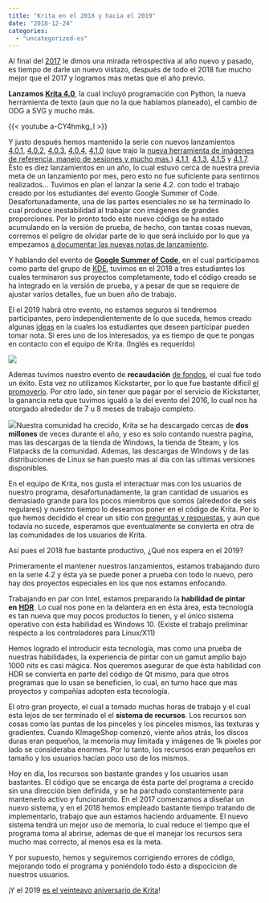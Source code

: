 ```yaml
---
title: "Krita en el 2018 y hacia el 2019"
date: "2018-12-24"
categories: 
  - "uncategorized-es"
---
```


Al final del [2017](https://krita.org/en/item/looking-back-looking-forward/) le dimos una mirada retrospectiva al año nuevo y pasado, es tiempo de darle un nuevo vistazo, después de todo el 2018 fue mucho mejor que el 2017 y logramos mas metas que el año previo.

**Lanzamos [Krita 4.0](https://krita.org/en/item/krita-4-0-0-released/)**, la cual incluyó programación con Python, la nueva herramienta de texto (aun que no la que habíamos planeado), el cambio de ODG a SVG y mucho más.

{{< youtube a-CY4hmkg_I >}}

Y justo después hemos mantenido la serie con nuevos lanzamientos [4.0.1](https://krita.org/en/item/krita-4-0-1-released/), [4.0.2](https://krita.org/en/item/krita-4-0-2-released/), [4.0.3](https://krita.org/en/item/krita-4-0-3-released/), [4.0.4](https://krita.org/en/item/krita-4-0-4-released/), [4.1.0](https://krita.org/en/item/krita-4-1-0-released/) (que trajo la [nueva herramienta de imágenes de referencia, manejo de sesiones y mucho mas.](https://krita.org/en/krita-4-1-release-notes/)) [4.1.1](https://krita.org/en/item/krita-4-1-1-released/), [4.1.3](https://krita.org/en/item/krita-4-1.3-released/), [4.1.5](https://krita.org/en/item/krita-4-1.5-released/) y [4.1.7](https://krita.org/en/item/krita-4-1.7-released/). Ésto es diez lanzamientos en un año, lo cual estuvo cerca de nuestra previa meta de un lanzamiento por mes, pero esto no fue suficiente para sentirnos realizados... Tuvimos en plan el lanzar la serie 4.2. con todo el trabajo creado por los estudiantes del evento Google Summer of Code. Desafortunadamente, una de las partes esenciales no se ha terminado lo cual produce inestabilidad al trabajar con imágenes de grandes proporciones. Por lo pronto todo este nuevo código se ha estado acumulando en la versión de prueba, de hecho, con tantas cosas nuevas, corremos el peligro de olvidar parte de lo que será incluido por lo que ya empezamos [a documentar las nuevas notas de lanzamiento](https://krita.org/en/krita-4-2-release-notes/).

Y hablando del evento de [**Google Summer of Code**](https://summerofcode.withgoogle.com/archive/), en el cual participamos como parte del grupo de [KDE](https://www.kde.org), tuvimos en el 2018 a tres estudiantes los cuales terminaron sus proyectos completamente, todo el código creado se ha integrado en la versión de prueba, y a pesar de que se requiere de ajustar varios detalles, fue un buen año de trabajo.

El el 2019 habrá otro evento, no estamos seguros si tendremos participantes, pero independientemente de lo que suceda, hemos creado algunas [ideas](https://community.kde.org/GSoC/2019/Ideas) en la cuales los estudiantes que deseen participar pueden tomar nota. Si eres uno de los interesados, ya es tiempo de que te pongas en contacto con el equipo de Krita. (Inglés es requerido)

[![](/images/posts/2018/2018-fundraiser-hero2.png)](/images/posts/2018/2018-fundraiser-hero2.png)

Ademas tuvimos nuestro evento de **recaudación** [de fondos](https://krita.org/en/fundraising-2018-campaign/), el cual fue todo un éxito. Esta vez no utilizamos Kickstarter, por lo que fue bastante difícil [el promoverlo](https://mail.kde.org/pipermail/kde-community/2018q4/004976.html). Por otro lado, sin tener que pagar por el servicio de Kickstarter, la ganancia neta que tuvimos igualó a la del evento del 2016, lo cual nos ha otorgado alrededor de 7 u 8 meses de trabajo completo.

[![](/images/posts/2018/busy.png)](/images/posts/2018/busy.png)Nuestra comunidad ha crecido, Krita se ha descargado cercas de **dos millones** de veces durante el año, y eso es solo contando nuestra pagina, mas las descargas de la tienda de Windows, la tienda de Steam, y los Flatpacks de la comunidad. Ademas, las descargas de Windows y de las distribuciones de Linux se han puesto mas al día con las ultimas versiones disponibles.

En el equipo de Krita, nos gusta el interactuar mas con los usuarios de nuestro programa, desafortunadamente, la gran cantidad de usuarios es demasiado grande para los pocos miembros que somos (alrededor de seis regulares) y nuestro tiempo lo deseamos poner en el código de Krita. Por lo que hemos decidido el crear un sitio con [preguntas y respuestas](https://ask.krita.org), y aun que todavía no sucede, esperamos que eventualmente se convierta en otra de las comunidades de los usuarios de Krita.

Así pues el 2018 fue bastante productivo, ¿Qué nos espera en el 2019?

Primeramente el mantener nuestros lanzamientos, estamos trabajando duro en la serie 4.2 y ésta ya se puede poner a prueba con todo lo nuevo, pero hay dos proyectos especiales en los que nos estamos enfocando.

Trabajando en par con Intel, estamos preparando la **habilidad de pintar en** [**HDR**](https://phabricator.kde.org/T9256). Lo cual nos pone en la delantera en en ésta área, esta tecnología es tan nueva que muy pocos productos lo tienen, y el único sistema operativo con ésta habilidad es Windows 10. (Existe el trabajo preliminar respecto a los controladores para Linux/X11)

Hemos logrado el introducir esta tecnología, mas como una prueba de nuestras habilidades, la experiencia de pintar con un gamut amplio bajo 1000 nits es casi mágica. Nos queremos asegurar de que ésta habilidad con HDR se convierta en parte del código de Qt mismo, para que otros programas que lo usan se beneficien, lo cual, en turno hace que mas proyectos y compañías adopten esta tecnología.

El otro gran proyecto, el cual a tomado muchas horas de trabajo y el cual esta lejos de ser terminado el el **sistema de recursos**. Los recursos son cosas como las puntas de los pinceles y los pinceles mismos, las texturas y gradientes. Cuando KImageShop comenzó, viente años atrás, los discos duras eran pequeños, la memoria muy limitada y imágenes de 1k pixeles por lado se consideraba enormes. Por lo tanto, los recursos eran pequeños en tamaño y los usuarios hacían poco uso de los mismos.

Hoy en día, los recursos son bastante grandes y los usuarios usan bastantes. El código que se encarga de ésta parte del programa a crecido sin una dirección bien definida, y se ha parchado constantemente para mantenerlo activo y funcionando. En el 2017 comenzamos a diseñar un nuevo sistema, y en el 2018 hemos empleado bastante tiempo tratando de implementarlo, trabajo que aun estamos haciendo arduamente. El nuevo sistema tendrá un mejor uso de memoria, lo cual reduce el tiempo que el programa toma al abrirse, ademas de que el manejar los recursos sera mucho mas correcto, al menos esa es la meta.

Y por supuesto, hemos y seguiremos corrigiendo errores de código, mejorando todo el programa y poniéndolo todo ésto a dispocicion de nuestros usuarios.

¡Y el 2019 [es el veinteavo aniversario de Krita](https://phabricator.kde.org/R511:3e91e954652b9db5c715b71c717b2a58cfe49bcd)!
